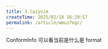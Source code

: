 ```yaml
---
title: 3.lazyvim
createTime: 2025/02/18 16:29:57
permalink: /article/wmuz7ogc/
---
```

ConformInfo 可以看当前是什么是 format

